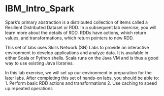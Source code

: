 # IBM_Intro_Spark

Spark’s primary abstraction is a distributed collection of items called a Resilient Distributed Dataset or RDD. In a subsequent lab exercise, you will learn more about the details of RDD. RDDs have actions, which return values, and transformations, which return pointers to new RDD.  

This set of labs uses Skills Network (SN) Labs to provide an interactive environment to develop applications and analyze data. It is available in either Scala or Python shells. Scala runs on the Java VM and is thus a good way to use existing Java libraries. 

In this lab exercise, we will set up our environment in preparation for the later labs.  After completing this set of hands-on labs, you should be able to:  1. Perform basic RDD actions and transformations 2. Use caching to speed up repeated operations
